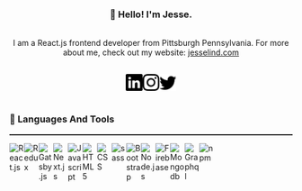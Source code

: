 ### <div align="center" style='padding: 1rem 0'>👋 Hello! I'm Jesse.</div>

<p align="center">I am a React.js frontend developer from Pittsburgh Pennsylvania. For more about me, check out my website: <a href="https://www.jesselind.com/">jesselind.com</a></p>

<div align="center" width="100%" style="display: flex; justify-content: center; padding-top: 1rem;">
    <a href='https://reactjs.org/'><img align="left" width="30px" alt="Linkedin" src="./linkedin.svg"></a>
    <a href='https://reactjs.org/'><img align="left" width="30px" alt="Instagram" src="./instagram.svg"></a>
    <a href='https://reactjs.org/'><img align="left" width="30px" alt="Twitter" src="./twitter.svg"></a>
</div>

<br>

### 📘 Languages And Tools

<hr style="height: 2px; padding: 0; margin-top: 0;">

[<img align="left" width="26px" alt="React.js" src="https://cdn.jsdelivr.net/gh/devicons/devicon/icons/react/react-original.svg">](https://reactjs.org/)
[<img align="left" width="26px" alt="Redux" src="https://cdn.jsdelivr.net/gh/devicons/devicon/icons/redux/redux-original.svg">](https://redux.js.org/)
[<img align="left" width="26px" alt="Gatsby.js" src="https://cdn.jsdelivr.net/gh/devicons/devicon/icons/gatsby/gatsby-plain.svg">](https://www.gatsbyjs.com/)
[<img align="left" width="26px" alt="Next.js" src="https://cdn.jsdelivr.net/gh/devicons/devicon/icons/nextjs/nextjs-original.svg">](https://nextjs.org/)
[<img align="left" width="26px" alt="Javascript" src="https://cdn.jsdelivr.net/gh/devicons/devicon/icons/javascript/javascript-original.svg">](https://www.javascript.com/)
[<img align="left" width="26px" alt="HTML5" src="https://cdn.jsdelivr.net/gh/devicons/devicon/icons/html5/html5-original.svg">](https://developer.mozilla.org/en-US/docs/Glossary/HTML5)
[<img align="left" width="26px" alt="CSS" src="https://cdn.jsdelivr.net/gh/devicons/devicon/icons/css3/css3-original.svg">](https://www.w3schools.com/css/)
[<img align="left" width="26px" alt="sass" src="https://cdn.jsdelivr.net/gh/devicons/devicon/icons/sass/sass-original.svg">](https://developer.mozilla.org/en-US/docs/Web/CSS)
[<img align="left" width="26px" alt="Bootstrap" src="https://cdn.jsdelivr.net/gh/devicons/devicon/icons/bootstrap/bootstrap-original.svg">](https://getbootstrap.com/)
[<img align="left" width="26px" alt="Node.js" src="https://cdn.jsdelivr.net/gh/devicons/devicon/icons/nodejs/nodejs-original.svg">](https://nodejs.org/en/)
[<img align="left" width="26px" alt="Firebase" src="https://cdn.jsdelivr.net/gh/devicons/devicon/icons/firebase/firebase-plain.svg">](https://firebase.google.com/)
[<img align="left" width="26px" alt="Mongodb" src="https://cdn.jsdelivr.net/gh/devicons/devicon/icons/mongodb/mongodb-original.svg">](https://www.mongodb.com/)
[<img align="left" width="26px" alt="Graphql" src="https://cdn.jsdelivr.net/gh/devicons/devicon/icons/graphql/graphql-plain.svg">](https://graphql.org/)
[<img align="left" width="26px" alt="npm" src="https://cdn.jsdelivr.net/gh/devicons/devicon/icons/npm/npm-original-wordmark.svg">](https://www.npmjs.com/)
